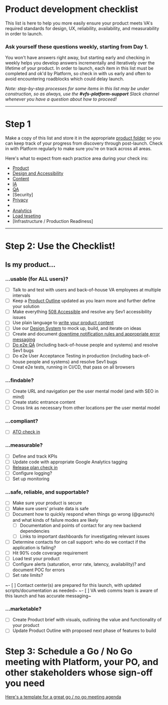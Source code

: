 # Product development checklist

This list is here to help you more easily ensure your product meets VA's required standards for design, UX, reliability, availability, and measurability in order to launch.

### Ask yourself these questions weekly, starting from Day 1.

You won't have answers right away, but starting early and checking in weekly helps you develop answers incrementally and iteratively over the lifetime of your product. In order to launch, each item in this list must be completed and ok'd by Platform, so check in with us early and often to avoid encountering roadblocks which could delay launch.

_Note: step-by-step processes for some items in this list may be under construction, so as always, use the **#vfs-platform-support** Slack channel whenever you have a question about how to proceed!_

---

# Step 1

Make a copy of this list and store it in the appropriate [product folder](https://github.com/department-of-veterans-affairs/va.gov-team/tree/master/products) so you can keep track of your progress from discovery through post-launch. Check in with Platform regularly to make sure you're on track across all areas.

Here's what to expect from each practice area during your check ins:
  - [Product]()
  - [Design and Accessibility]()
  - [Content]()
  - [IA](https://github.com/department-of-veterans-affairs/va.gov-team/blob/master/platform/information-architecture/working-with-ia.md)
  - [QA]()
  - [Security]
  - [Privacy]()
  - []()
  - [Analytics]()
  - [Load teseting]()
  - [Infrastructure / Production Readiness]

---

# Step 2: Use the Checklist!

## Is my product...

### ...usable (for ALL users)?

- [ ] Talk to and test with users and back-of-house VA employees at multiple intervals
- [ ] Keep a [Product Outline](https://github.com/department-of-veterans-affairs/va.gov-team/blob/34add7c7b3d558158ccf3f599e79c2380076481c/platform/product-management/product-outline-template.md) updated as you learn more and further define your solution
- [ ] Make everything [508 Accessible](https://github.com/department-of-veterans-affairs/va.gov-team/blob/master/platform/accessibility/508-request-prelaunch-review.md) and resolve any Sev1 accessibility issues
- [ ] Use plain language to [write your product content](https://design.va.gov/content-style-guide/)
- [ ] Use our [Design System](https://design.va.gov/) to mock up, build, and iterate on ideas
- [ ] Create and document [downtime notification rules and appropriate error messaging](https://design.va.gov/patterns/messaging-error-messages)
- [ ] [Do e2e QA](https://github.com/department-of-veterans-affairs/va.gov-team/blob/master/platform/quality-assurance/README.md) (including back-of-house people and systems) and resolve Sev1 bugs
- [ ] Do e2e User Acceptance Testing in production (including back-of-house people and systems) and resolve Sev1 bugs
- [ ] Creat e2e tests, running in CI/CD, that pass on all browsers

### ...findable?

- [ ] Create URL and navigation per the user mental model (and with SEO in mind)
- [ ] Create static entrance content
- [ ] Cross link as necessary from other locations per the user mental model

### ...compliant?

- [ ] [ATO check in](https://github.com/department-of-veterans-affairs/va.gov-vfs-teams/blob/master/Request-Reviews/request-ato-reviews.md)

### ...measurable?

- [ ] Define and track KPIs
- [ ] Update code with appropriate Google Analytics tagging
- [ ] [Release plan check in](https://github.com/department-of-veterans-affairs/va.gov-team/blob/97759a81a47c73da8bf03e35f3a13bb3c689d18b/platform/product-management/release-plan-template.md)
- [ ] Configure logging?
- [ ] Set up monitoring

### ...safe, reliable, and supportable?

- [ ] Make sure your product is secure
- [ ] Make sure users' private data is safe
- [ ] Document how to quickly respond when things go wrong (@gunsch) and what kinds of failure modes are likely
    - [ ]   Documentation and points of contact for any new backend dependencies
    - [ ]   Links to important dashboards for investigating relevant issues
- [ ] Determine contacts for on call support: who do we contact if the application is failing?
- [ ] Hit 90% code coverage requirement
- [ ] Load test your product
- [ ] Configure alerts (saturation, error rate, latency, availability)? and document POC for errors
- [ ] Set rate limits?

~- [ ] Contact center(s) are prepared for this launch, with updated scripts/documentation as needed~
~- [ ] VA web comms team is aware of this launch and has accurate messaging~

### ...marketable?
- [ ] Create Product brief with visuals, outlining the value and functionality of your product
- [ ] Update Product Outline with proposed next phase of features to build

# Step 3: Schedule a Go / No Go meeting with Platform, your PO, and other stakeholders whose sign-off you need
[Here's a template for a great go / no go meeting agenda](https://github.com/department-of-veterans-affairs/va.gov-team/blob/master/platform/product-management/go-no-go-meeting-template.md)
